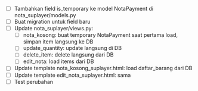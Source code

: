 - [ ] Tambahkan field is_temporary ke model NotaPayment di nota_suplayer/models.py
- [ ] Buat migration untuk field baru
- [ ] Update nota_suplayer/views.py:
  - [ ] nota_kosong: buat temporary NotaPayment saat pertama load, simpan item langsung ke DB
  - [ ] update_quantity: update langsung di DB
  - [ ] delete_item: delete langsung dari DB
  - [ ] edit_nota: load items dari DB
- [ ] Update template nota_kosong_suplayer.html: load daftar_barang dari DB
- [ ] Update template edit_nota_suplayer.html: sama
- [ ] Test perubahan
